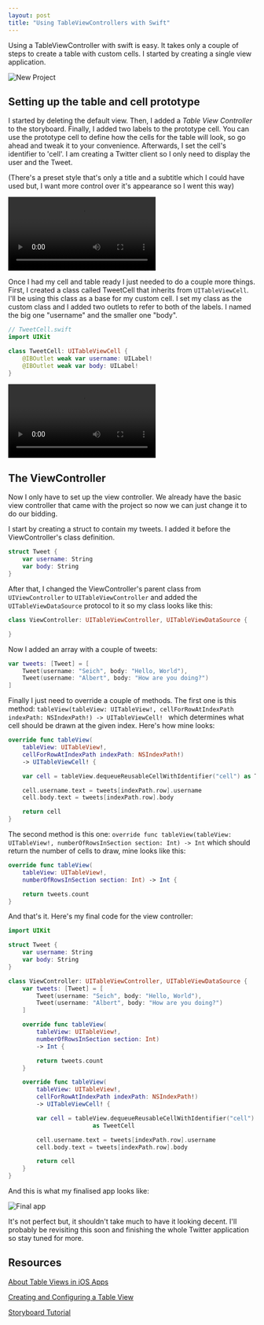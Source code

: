 ```yaml
---
layout: post
title: "Using TableViewControllers with Swift"
---
```


Using a TableViewController with swift is easy. It takes only a couple of steps to create a table with custom cells. I started by creating a single view application.

![New Project](/files/2014-07-31-using-tableviewcontrollers/swiftTables_step_1.png)

## Setting up the table and cell prototype

I started by deleting the default view. Then, I added a _Table View Controller_ to the storyboard.
Finally, I added two labels to the prototype cell. You can use the prototype cell to define how the cells for the table will look, so go ahead and tweak it to your convenience. Afterwards, I set the cell's identifier to 'cell'. I am creating a Twitter client so I only need to display the user and the Tweet.

(There's a preset style that's only a title and a subtitle which I could have used but, I want more control over it's appearance so I went this way)

<video controls>
    <source src="/files/2014-07-31-using-tableviewcontrollers/swiftTable_step_1.mp4" type="video/mp4; codecs=avc1.42E01E,mp4a.40.2">
    <source src="/files/2014-07-31-using-tableviewcontrollers/swiftTable_step_1.webm" type="video/webm; codecs=vp8,vorbis">
</video>

Once I had my cell and table ready I just needed to do a couple more things. First, I created a class called TweetCell that inherits from `UITableViewCell`. I'll be using this class as a base for my custom cell. I set my class as the custom class and I added two outlets to refer to both of the labels. I named the big one "username" and the smaller one "body".

``` swift
// TweetCell.swift
import UIKit

class TweetCell: UITableViewCell {
    @IBOutlet weak var username: UILabel!
    @IBOutlet weak var body: UILabel!
}
```

<video controls>
    <source src="/files/2014-07-31-using-tableviewcontrollers/swiftTable_step_2.mp4" type="video/mp4; codecs=avc1.42E01E,mp4a.40.2">
    <source src="/files/2014-07-31-using-tableviewcontrollers/swiftTable_step_2.webm" type="video/webm; codecs=vp8,vorbis">
</video>

## The ViewController
Now I only have to set up the view controller. We already have the basic view controller that came with the project so now we can just change it to do our bidding.

I start by creating a struct to contain my tweets. I added it before the ViewController's class definition.

``` swift
struct Tweet {
    var username: String
    var body: String
}
```

After that, I changed the ViewController's parent class from `UIViewController` to `UITableViewController` and added the `UITableViewDataSource` protocol to it so my class looks like this:

``` swift
class ViewController: UITableViewController, UITableViewDataSource {

}
```

Now I added an array with a couple of tweets:

``` swift
var tweets: [Tweet] = [
    Tweet(username: "Seich", body: "Hello, World"),
    Tweet(username: "Albert", body: "How are you doing?")
]
```

Finally I just need to override a couple of methods. The first one is this method:  `tableView(tableView: UITableView!, cellForRowAtIndexPath indexPath: NSIndexPath!) -> UITableViewCell! ` which determines what cell should be drawn at the given index. Here's how mine looks:

``` swift
override func tableView(
    tableView: UITableView!,
    cellForRowAtIndexPath indexPath: NSIndexPath!)
    -> UITableViewCell! {

    var cell = tableView.dequeueReusableCellWithIdentifier("cell") as TweetCell

    cell.username.text = tweets[indexPath.row].username
    cell.body.text = tweets[indexPath.row].body

    return cell
}
```

 The second method is this one: `override func tableView(tableView: UITableView!, numberOfRowsInSection section: Int) -> Int` which should return the number of cells to draw, mine looks like this:

``` swift
override func tableView(
    tableView: UITableView!,
    numberOfRowsInSection section: Int) -> Int {

    return tweets.count
}
```

And that's it. Here's my final code for the view controller:

``` swift
import UIKit

struct Tweet {
    var username: String
    var body: String
}

class ViewController: UITableViewController, UITableViewDataSource {
    var tweets: [Tweet] = [
        Tweet(username: "Seich", body: "Hello, World"),
        Tweet(username: "Albert", body: "How are you doing?")
    ]

    override func tableView(
        tableView: UITableView!,
        numberOfRowsInSection section: Int)
        -> Int {

        return tweets.count
    }

    override func tableView(
        tableView: UITableView!,
        cellForRowAtIndexPath indexPath: NSIndexPath!)
        -> UITableViewCell! {

        var cell = tableView.dequeueReusableCellWithIdentifier("cell")
                        as TweetCell

        cell.username.text = tweets[indexPath.row].username
        cell.body.text = tweets[indexPath.row].body

        return cell
    }
}
```

 And this is what my finalised app looks like:

<img src="/files/2014-07-31-using-tableviewcontrollers/swiftTables_final.png" alt="Final app" class="small">

It's not perfect but, it shouldn't take much to have it looking decent. I'll probably be revisiting this soon and finishing the whole Twitter application so stay tuned for more.

## Resources
[About Table Views in iOS Apps](https://developer.apple.com/library/ios/documentation/userexperience/conceptual/tableview_iphone/AboutTableViewsiPhone/AboutTableViewsiPhone.html)

[Creating and Configuring a Table View](https://developer.apple.com/library/ios/documentation/userexperience/conceptual/tableview_iphone/CreateConfigureTableView/CreateConfigureTableView.html)

[Storyboard Tutorial](http://www.raywenderlich.com/50308/storyboards-tutorial-in-ios-7-part-1)
